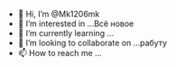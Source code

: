 - 👋 Hi, I’m @Mk1206mk
- 👀 I’m interested in ...Всё новое 
- 🌱 I’m currently learning ...
- 💞️ I’m looking to collaborate on ...рабуту
- 📫 How to reach me ...

<!---
Mk1206mk/Mk1206mk is a ✨ special ✨ repository because its `README.md` (this file) appears on your GitHub profile.
You can click the Preview link to take a look at your changes.
--->
